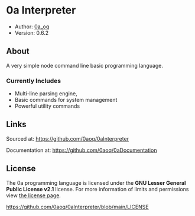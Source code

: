 # 0a Interpreter

- Author: [0a_oq](https://github.com/0aoq)
- Version: 0.6.2

## About

A very simple node command line basic programming language.

### Currently Includes

- Multi-line parsing engine,
- Basic commands for system management
- Powerful utility commands

## Links

Sourced at: https://github.com/0aoq/0aInterpreter

Documentation at: https://github.com/0aoq/0aDocumentation

## License

The 0a programming language is licensed under the **GNU Lesser General Public License v2.1** license.
For more information of limits and permissions view [the license page](https://www.gnu.org/licenses/old-licenses/lgpl-2.1.html).

https://github.com/0aoq/0aInterpreter/blob/main/LICENSE
